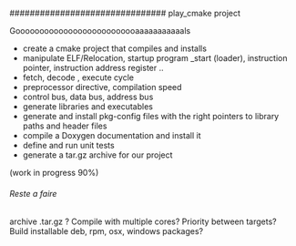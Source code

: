 ############################### play_cmake project

Goooooooooooooooooooooooooaaaaaaaaaaals

* create a cmake project that compiles and installs
* manipulate ELF/Relocation, startup program _start (loader), instruction pointer, instruction address register ..
* fetch, decode , execute cycle
* preprocessor directive, compilation speed
* control bus, data bus, address bus
* generate libraries and executables
* generate and install pkg-config files with the right pointers to library
  paths and header files
* compile a Doxygen documentation and install it
* define and run unit tests
* generate a tar.gz archive for our project

(work in progress 90%)

###### Reste a faire

archive .tar.gz ?
Compile with multiple cores?
Priority between targets?
Build installable deb, rpm, osx, windows packages?


